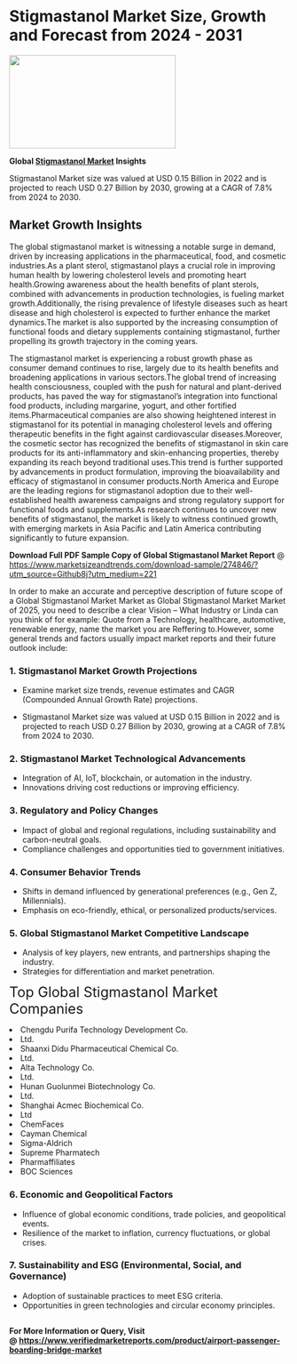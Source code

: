 <H1>Stigmastanol Market Size, Growth and Forecast from 2024 - 2031</H1><img class="aligncenter size-medium wp-image-584254" src="https://thirdeyenews.in/wp-content/uploads/2024/09/Global-Market-Research-300x168.jpeg" alt="" width="300" height="168" /><p><strong>Global&nbsp;<a href="https://www.marketsizeandtrends.com/download-sample/274846/?utm_source=Github8j?utm_medium=221">Stigmastanol Market</a> Insights</strong></p><p>Stigmastanol Market size was valued at USD 0.15 Billion in 2022 and is projected to reach USD 0.27 Billion by 2030, growing at a CAGR of 7.8% from 2024 to 2030.</p><p><h2>Market Growth Insights</h2> <p>The global stigmastanol market is witnessing a notable surge in demand, driven by increasing applications in the pharmaceutical, food, and cosmetic industries.As a plant sterol, stigmastanol plays a crucial role in improving human health by lowering cholesterol levels and promoting heart health.Growing awareness about the health benefits of plant sterols, combined with advancements in production technologies, is fueling market growth.Additionally, the rising prevalence of lifestyle diseases such as heart disease and high cholesterol is expected to further enhance the market dynamics.The market is also supported by the increasing consumption of functional foods and dietary supplements containing stigmastanol, further propelling its growth trajectory in the coming years.</p> <p>The stigmastanol market is experiencing a robust growth phase as consumer demand continues to rise, largely due to its health benefits and broadening applications in various sectors.The global trend of increasing health consciousness, coupled with the push for natural and plant-derived products, has paved the way for stigmastanol’s integration into functional food products, including margarine, yogurt, and other fortified items.Pharmaceutical companies are also showing heightened interest in stigmastanol for its potential in managing cholesterol levels and offering therapeutic benefits in the fight against cardiovascular diseases.Moreover, the cosmetic sector has recognized the benefits of stigmastanol in skin care products for its anti-inflammatory and skin-enhancing properties, thereby expanding its reach beyond traditional uses.This trend is further supported by advancements in product formulation, improving the bioavailability and efficacy of stigmastanol in consumer products.North America and Europe are the leading regions for stigmastanol adoption due to their well-established health awareness campaigns and strong regulatory support for functional foods and supplements.As research continues to uncover new benefits of stigmastanol, the market is likely to witness continued growth, with emerging markets in Asia Pacific and Latin America contributing significantly to future expansion.</p> <p><span class=""><strong>Download Full PDF Sample Copy of Global Stigmastanol Market Report</strong> @ <a href="https://www.marketsizeandtrends.com/download-sample/274846/?utm_source=Github8j?utm_medium=221" target="_blank">https://www.marketsizeandtrends.com/download-sample/274846/?utm_source=Github8j?utm_medium=221</a></span></p><p>In order to make an accurate and perceptive description of future scope of a Global&nbsp;Stigmastanol Market Market as Global&nbsp;Stigmastanol Market Market of 2025, you need to describe a clear Vision &ndash; What Industry or Linda can you think of for example: Quote from a Technology, healthcare, automotive, renewable energy, name the market you are Reffering to.However, some general trends and factors usually impact market reports and their future outlook include:</p><h3>1.&nbsp;<strong>Stigmastanol Market Growth Projections</strong></h3><ul><li>Examine market size trends, revenue estimates and CAGR (Compounded Annual Growth Rate) projections.</li><li><p>Stigmastanol Market size was valued at USD 0.15 Billion in 2022 and is projected to reach USD 0.27 Billion by 2030, growing at a CAGR of 7.8% from 2024 to 2030.</p></li></ul><h3>2.&nbsp;<strong>Stigmastanol Market Technological Advancements</strong></h3><ul><li>Integration of AI, IoT, blockchain, or automation in the industry.</li><li>Innovations driving cost reductions or improving efficiency.</li></ul><h3>3.&nbsp;<strong>Regulatory and Policy Changes</strong></h3><ul><li>Impact of global and regional regulations, including sustainability and carbon-neutral goals.</li><li>Compliance challenges and opportunities tied to government initiatives.</li></ul><h3>4.&nbsp;<strong>Consumer Behavior Trends</strong></h3><ul><li>Shifts in demand influenced by generational preferences (e.g., Gen Z, Millennials).</li><li>Emphasis on eco-friendly, ethical, or personalized products/services.</li></ul><h3>5.&nbsp;<strong>Global Stigmastanol Market Competitive Landscape</strong></h3><ul><li>Analysis of key players, new entrants, and partnerships shaping the industry.</li><li>Strategies for differentiation and market penetration.</li></ul><p data-pm-slice="1 1 []"><span style="color: inherit; font-family: inherit; font-size: 25px;">Top Global Stigmastanol Market Companies</span></p><div class="" data-test-id=""><p><li>Chengdu Purifa Technology Development Co.</li><li> Ltd.</li><li> Shaanxi Didu Pharmaceutical Chemical Co.</li><li> Ltd.</li><li> Alta Technology Co.</li><li> Ltd.</li><li> Hunan Guolunmei Biotechnology Co.</li><li> Ltd.</li><li> Shanghai Acmec Biochemical Co.</li><li> Ltd</li><li> ChemFaces</li><li> Cayman Chemical</li><li> Sigma-Aldrich</li><li> Supreme Pharmatech</li><li> Pharmaffiliates</li><li> BOC Sciences</li></p></div><h3>6.&nbsp;<strong>Economic and Geopolitical Factors</strong></h3><ul><li>Influence of global economic conditions, trade policies, and geopolitical events.</li><li>Resilience of the market to inflation, currency fluctuations, or global crises.</li></ul><h3>7.&nbsp;<strong>Sustainability and ESG (Environmental, Social, and Governance)</strong></h3><ul><li>Adoption of sustainable practices to meet ESG criteria.</li><li>Opportunities in green technologies and circular economy principles.</li></ul><h2><strong style="font-size: 14px;">For More Information or Query, Visit @&nbsp;</strong><a style="background-color: #ffffff; font-size: 14px;" href="https://www.marketsizeandtrends.com/report/stigmastanol-market/" target="_blank">https://www.verifiedmarketreports.com/product/airport-passenger-boarding-bridge-market</a></h2>